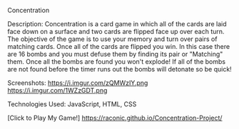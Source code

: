 Concentration

Description: Concentration is a card game in which all of the cards are laid face down on a surface and two cards are flipped face up over each turn. The objective of the game is to use your memory and turn over pairs of matching cards. Once all of the cards are flipped you win.
In this case there are 16 bombs and you must defuse them by finding its pair or "Matching" them. Once all the bombs are found you won't explode! If all of the bombs are not found before the timer runs out the bombs will detonate so be quick!

Screenshots: https://i.imgur.com/zQMWzIY.png https://i.imgur.com/1WZzGDT.png

Technologies Used: JavaScript, HTML, CSS

[Click to Play My Game!] https://raconic.github.io/Concentration-Project/
